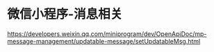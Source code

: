 # 微信小程序-消息相关

https://developers.weixin.qq.com/miniprogram/dev/OpenApiDoc/mp-message-management/updatable-message/setUpdatableMsg.html
